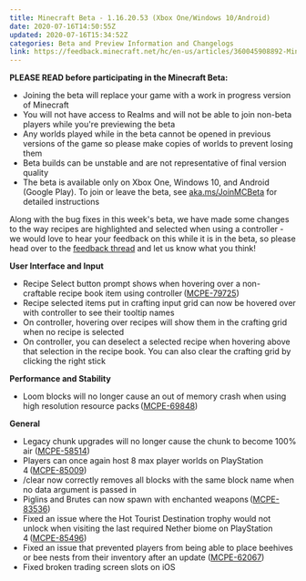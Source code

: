 ```yaml
---
title: Minecraft Beta - 1.16.20.53 (Xbox One/Windows 10/Android)
date: 2020-07-16T14:50:55Z
updated: 2020-07-16T15:34:52Z
categories: Beta and Preview Information and Changelogs
link: https://feedback.minecraft.net/hc/en-us/articles/360045908892-Minecraft-Beta-1-16-20-53-Xbox-One-Windows-10-Android-
---
```


**PLEASE READ before participating in the Minecraft Beta:**

- Joining the beta will replace your game with a work in progress version of Minecraft
- You will not have access to Realms and will not be able to join non-beta players while you're previewing the beta
- Any worlds played while in the beta cannot be opened in previous versions of the game so please make copies of worlds to prevent losing them
- Beta builds can be unstable and are not representative of final version quality
- The beta is available only on Xbox One, Windows 10, and Android (Google Play). To join or leave the beta, see [aka.ms/JoinMCBeta](https://aka.ms/JoinMCBeta) for detailed instructions

Along with the bug fixes in this week's beta, we have made some changes to the way recipes are highlighted and selected when using a controller - we would love to hear your feedback on this while it is in the beta, so please head over to the [feedback thread](https://aka.ms/BetaController) and let us know what you think! 

**User Interface and Input** 

- Recipe Select button prompt shows when hovering over a non-craftable recipe book item using controller ([MCPE-79725](https://bugs.mojang.com/browse/MCPE-79725))
- Recipe selected items put in crafting input grid can now be hovered over with controller to see their tooltip names 
- On controller, hovering over recipes will show them in the crafting grid when no recipe is selected
- On controller, you can deselect a selected recipe when hovering above that selection in the recipe book. You can also clear the crafting grid by clicking the right stick 

**Performance and Stability** 

- Loom blocks will no longer cause an out of memory crash when using high resolution resource packs ([MCPE-69848](https://bugs.mojang.com/browse/MCPE-69848))

**General** 

- Legacy chunk upgrades will no longer cause the chunk to become 100% air ([MCPE-58514](https://bugs.mojang.com/browse/MCPE-58514))
- Players can once again host 8 max player worlds on PlayStation 4 ([MCPE-85009](https://bugs.mojang.com/browse/MCPE-85009))
- /clear now correctly removes all blocks with the same block name when no data argument is passed in 
- Piglins and Brutes can now spawn with enchanted weapons ([MCPE-83536](https://bugs.mojang.com/browse/MCPE-83536)) 
- Fixed an issue where the Hot Tourist Destination trophy would not unlock when visiting the last required Nether biome on PlayStation 4 ([MCPE-85496](https://bugs.mojang.com/browse/MCPE-85496))
- Fixed an issue that prevented players from being able to place beehives or bee nests from their inventory after an update ([MCPE-62067](https://bugs.mojang.com/browse/MCPE-62067))
- Fixed broken trading screen slots on iOS
